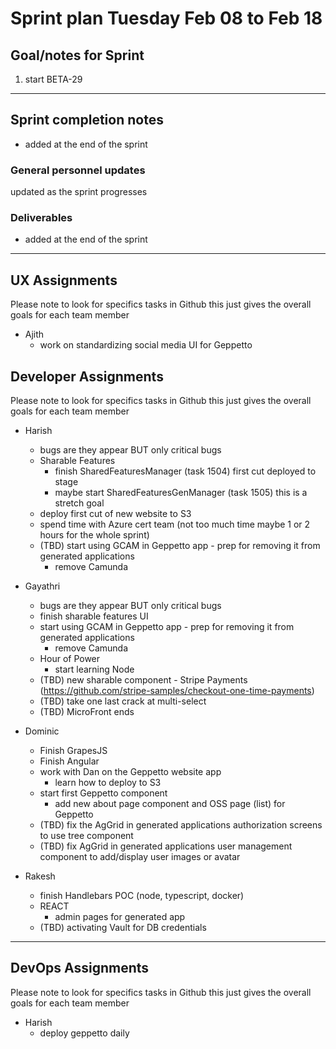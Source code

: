 # Sprint plan Tuesday Feb 08 to Feb 18

## Goal/notes for Sprint

1. start BETA-29

---

## Sprint completion notes

- added at the end of the sprint

### General personnel updates

updated as the sprint progresses

### Deliverables

- added at the end of the sprint

---

## UX Assignments

Please note to look for specifics tasks in Github this just gives the overall goals for each team member

- Ajith
  - work on standardizing social media UI for Geppetto

## Developer Assignments

Please note to look for specifics tasks in Github this just gives the overall goals for each team member

- Harish
  - bugs are they appear BUT only critical bugs
  - Sharable Features
    - finish SharedFeaturesManager (task 1504) first cut deployed to stage
    - maybe start SharedFeaturesGenManager (task 1505) this is a stretch goal
  - deploy first cut of new website to S3
  - spend time with Azure cert team (not too much time maybe 1 or 2 hours for the whole sprint)
  - (TBD) start using GCAM in Geppetto app - prep for removing it from generated applications
    - remove Camunda

- Gayathri
  - bugs are they appear BUT only critical bugs
  - finish sharable features UI
  - start using GCAM in Geppetto app - prep for removing it from generated applications
    - remove Camunda
  - Hour of Power
    - start learning Node
  - (TBD) new sharable component - Stripe Payments (https://github.com/stripe-samples/checkout-one-time-payments)
  - (TBD) take one last crack at multi-select
  - (TBD) MicroFront ends

- Dominic
  - Finish GrapesJS
  - Finish Angular
  - work with Dan on the Geppetto website app
    - learn how to deploy to S3
  - start first Geppetto component
    - add new about page component and OSS page (list) for Geppetto
  - (TBD) fix the AgGrid in generated applications authorization screens to use tree component
  - (TBD) fix AgGrid in generated applications user management component to add/display user images or avatar

- Rakesh
  - finish Handlebars POC (node, typescript, docker)
  - REACT
    - admin pages for generated app
  - (TBD) activating Vault for DB credentials

---

## DevOps Assignments

Please note to look for specifics tasks in Github this just gives the overall goals for each team member

- Harish
  - deploy geppetto daily